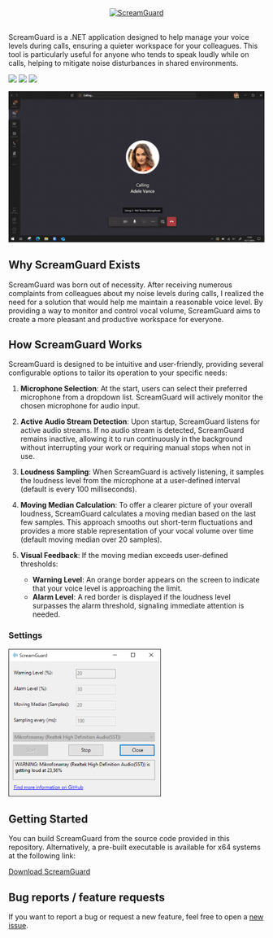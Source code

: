 <div align="center">
    <a href="https://raw.githubusercontent.com/johnny-de/data/refs/heads/main/screamguard/logo.png">
        <img src="./public/logo.svg" width="350" alt="ScreamGuard" />
    </a>
</div>

<br>

ScreamGuard is a .NET application designed to help manage your voice levels during calls, ensuring a quieter workspace for your colleagues. This tool is particularly useful for anyone who tends to speak loudly while on calls, helping to mitigate noise disturbances in shared environments.

<a target="_blank" href="https://github.com/johnny-de/screamguard"><img src="https://img.shields.io/github/stars/johnny-de/screamguard?style=flat" /></a> 
<a target="_blank" href="https://github.com/johnny-de/screamguard"><img src="https://img.shields.io/github/v/release/johnny-de/screamguard" /></a> 
<a target="_blank" href="https://github.com/johnny-de/screamguard"><img src="https://img.shields.io/github/last-commit/johnny-de/screamguard" /></a>

<div align="center">
    <a href="https://github.com/johnny-de/screamguard/">
        <img src="https://raw.githubusercontent.com/johnny-de/data/refs/heads/main/screamguard/call.gif" alt="Screenshot of ScreamGuard with alarm" width="600"/>
    </a>
</div>

## Why ScreamGuard Exists

ScreamGuard was born out of necessity. After receiving numerous complaints from colleagues about my noise levels during calls, I realized the need for a solution that would help me maintain a reasonable voice level. By providing a way to monitor and control vocal volume, ScreamGuard aims to create a more pleasant and productive workspace for everyone.

## How ScreamGuard Works

ScreamGuard is designed to be intuitive and user-friendly, providing several configurable options to tailor its operation to your specific needs:

1. **Microphone Selection**: At the start, users can select their preferred microphone from a dropdown list. ScreamGuard will actively monitor the chosen microphone for audio input.

2. **Active Audio Stream Detection**: Upon startup, ScreamGuard listens for active audio streams. If no audio stream is detected, ScreamGuard remains inactive, allowing it to run continuously in the background without interrupting your work or requiring manual stops when not in use.

3. **Loudness Sampling**: When ScreamGuard is actively listening, it samples the loudness level from the microphone at a user-defined interval (default is every 100 milliseconds).

4. **Moving Median Calculation**: To offer a clearer picture of your overall loudness, ScreamGuard calculates a moving median based on the last few samples. This approach smooths out short-term fluctuations and provides a more stable representation of your vocal volume over time (default moving median over 20 samples).

5. **Visual Feedback**: If the moving median exceeds user-defined thresholds:
   - **Warning Level**: An orange border appears on the screen to indicate that your voice level is approaching the limit.
   - **Alarm Level**: A red border is displayed if the loudness level surpasses the alarm threshold, signaling immediate attention is needed.

### Settings

<div align="left">
    <a href="https://github.com/johnny-de/screamguard/">
        <img src="https://raw.githubusercontent.com/johnny-de/data/refs/heads/main/screamguard/app_alarm.png" alt="Screenshot of ScreamGuard Settings" width="300"/>
    </a>
</div>

## Getting Started

You can build ScreamGuard from the source code provided in this repository. Alternatively, a pre-built executable is available for x64 systems at the following link:

[Download ScreamGuard](https://github.com/johnny-de/screamguard/raw/refs/heads/main/bin/Release/net8.0-windows/win-x64/publish/screamguard.exe)

## Bug reports / feature requests

If you want to report a bug or request a new feature, feel free to open a [new issue](https://github.com/johnny-de/screamguard/issues).